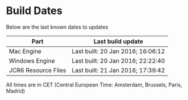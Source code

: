 # Build Dates

Below are the last known dates to updates

Part | Last build update
-----|-----
Mac Engine | Last built: 20 Jan 2016; 16:06:12
Windows Engine | Last built: 20 Jan 2016; 22:22:40
JCR6 Resource Files | Last built: 21 Jan 2016; 17:39:42
All times are in CET (Central European Time: Amsterdam, Brussels, Paris, Madrid)



